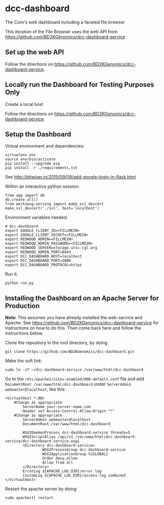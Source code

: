 # dcc-dashboard

The Core's web dashboard including a faceted file browser

This iteration of the File Browser uses the web API from https://github.com/BD2KGenomics/dcc-dashboard-service

## Set up the web API

Follow the directions on https://github.com/BD2KGenomics/dcc-dashboard-service. 
   
## Locally run the Dashboard for Testing Purposes Only
Create a local host

Follow the directions on https://github.com/BD2KGenomics/dcc-dashboard-service.

## Setup the Dashboard

Virtual environment and dependencies:

    virtualenv env
    source env/bin/activate
    pip install --upgrade pip
    pip install -r ./requirements.txt

See http://bitwiser.in/2015/09/09/add-google-login-in-flask.html

Within an interactive python session:

    from app import db
    db.create_all()
    from werkzeug.serving import make_ssl_devcert
    make_ssl_devcert('./ssl', host='localhost')

Environment variables needed:

    # dcc-dashboard
    export GOOGLE_CLIENT_ID=<FILLMEIN>
    export GOOGLE_CLIENT_SECRET=<FILLMEIN>
    export REDWOOD_ADMIN=<FILLMEIN>
    export REDWOOD_ADMIN_PASSWORD=<FILLMEIN>
    export REDWOOD_SERVER=storage.ucsc-cgl.org
    export REDWOOD_ADMIN_PORT=8443
    export DCC_DASHBOARD_HOST=localhost
    export DCC_DASHBOARD_PORT=5000
    export DCC_DASHBOARD_PROTOCOL=https

Run it:

    python run.py

## Installing the Dashboard on an Apache Server for Production
<b>Note:</b> This assumes you have already installed the web-service and Apache. See https://github.com/BD2KGenomics/dcc-dashboard-service for instructions on how to do this. Then come back here and follow the instructions below.

Clone the repository in the root directory, by doing: 
```
git clone https://github.com/BD2KGenomics/dcc-dashboard.git
```
Make the soft link: 
```
sudo ln -sT ~/dcc-dashboard-service /var/www/html/dcc-dashboard
```

Go to the `/etc/apache2/sites-enabled/000-default.conf` file and add `DocumentRoot /var/www/html/dcc-dashboard` under `ServerAdmin webmaster@localhost`, like this:

```
<VirtualHost *:80>
	#Change as appropriate
        ServerName your-server-name.com 
        Header set Access-Control-Allow-Origin "*"
	#Change as appropriate
        ServerAdmin webmaster@localhost
        DocumentRoot /var/www/html/dcc-dashboard

        WSGIDaemonProcess dcc-dashboard-service threads=5
        WSGIScriptAlias /api/v1 /var/www/html/dcc-dashboard-service/dcc-dashboard-service.wsgi
        <Directory dcc-dashboard-service>
                 WSGIProcessGroup dcc-dashboard-service
                 WSGIApplicationGroup %{GLOBAL}
                 Order deny,allow
                 Allow from all
        </Directory>
        ErrorLog ${APACHE_LOG_DIR}/error.log
        CustomLog ${APACHE_LOG_DIR}/access.log combined
</VirtualHost>
```
Restart the apache server by doing: 
```
sudo apachectl restart
```

